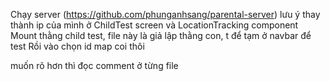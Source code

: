 Chạy server (https://github.com/phunganhsang/parental-server)
lưu ý thay thành ip của mình ở ChildTest screen và LocationTracking component
Mount thằng child test, file này là giả lập thằng con, t để tạm ở navbar để test
Rồi vào chọn id map coi thôi


muốn rõ hơn thì đọc comment ở từng file